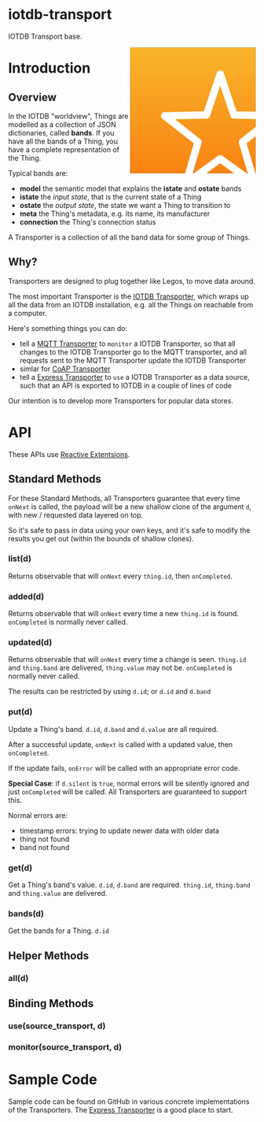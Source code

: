 # iotdb-transport
IOTDB Transport base.

<img src="https://raw.githubusercontent.com/dpjanes/iotdb-homestar/master/docs/HomeStar.png" align="right" />

# Introduction
## Overview

In the IOTDB "worldview", Things are modelled as a collection of JSON dictionaries, called **bands**.
If you have all the bands of a Thing, you have a complete representation of the Thing.

Typical bands are:

* **model** the semantic model that explains the **istate** and **ostate** bands
* **istate** the *input state*, that is the current state of a Thing
* **ostate** the *output state*, the state we want a Thing to transition to
* **meta** the Thing's metadata, e.g. its name, its manufacturer
* **connection** the Thing's connection status

A Transporter is a collection of all the band data for some group of Things.

## Why?

Transporters are designed to plug together like Legos, to move data around. 

The most important Transporter is the [IOTDB Transporter](https://github.com/dpjanes/iotdb-transport-iotdb),
which wraps up all the data from an IOTDB installation, e.g. all the Things
on reachable from a computer.

Here's something things you can do:

* tell a [MQTT Transporter](https://github.com/dpjanes/iotdb-transport-mqtt) to `monitor` a IOTDB Transporter, so that all changes to
  the IOTDB Transporter go to the MQTT transporter, and all requests
  sent to the MQTT Transporter update the IOTDB Transporter
* simlar for [CoAP Transporter](https://github.com/dpjanes/iotdb-transport-coap)
* tell a [Express Transporter](https://github.com/dpjanes/iotdb-transport-express) to `use` a IOTDB Transporter as a data source,
  such that an API is exported to IOTDB in a couple of lines of code

Our intention is to develop more Transporters for popular data stores.

# API

These APIs use [Reactive Extentsions](https://github.com/Reactive-Extensions/RxJS).

## Standard Methods

For these Standard Methods, all Transporters guarantee that every
time `onNext` is called, the payload will be a new shallow clone
of the argument `d`, with new / requested data layered on top.

So it's safe to pass in data using your own keys, and it's safe to
modify the results you get out (within the bounds of shallow clones).

### list(d)

Returns observable that will `onNext` every `thing.id`, then `onCompleted`.

### added(d)

Returns observable that will `onNext` every time a new `thing.id` is found.
`onCompleted` is normally never called.

### updated(d)

Returns observable that will `onNext` every time a change is seen.
`thing.id` and `thing.band` are delivered, `thing.value` may not be.
`onCompleted` is normally never called.

The results can be restricted by using `d.id`; or `d.id` and `d.band`

### put(d)

Update a Thing's band. `d.id`, `d.band` and `d.value` are all required.

After a successful update, `onNext` is called with a updated value, then `onCompleted`.

If the update fails, `onError` will be called with an appropriate error code.

**Special Case**:
if `d.silent` is `true`, normal errors will be silently ignored and just
`onCompleted` will be called. 
All Transporters are guaranteed to support this.

Normal errors are:

* timestamp errors: trying to update newer data with older data
* thing not found
* band not found

### get(d)

Get a Thing's band's value. `d.id`, `d.band` are required.
`thing.id`, `thing.band` and `thing.value` are delivered.

### bands(d)

Get the bands for a Thing. `d.id`

## Helper Methods

### all(d)

## Binding Methods

### use(source_transport, d)
### monitor(source_transport, d)

# Sample Code

Sample code can be found on GitHub in various concrete implementations of the Transporters.
The [Express Transporter](https://github.com/dpjanes/iotdb-transport-express) is a good place
to start.





